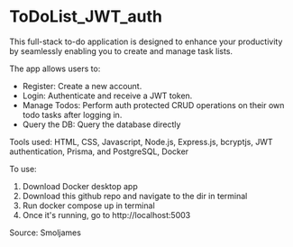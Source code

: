 # ToDoList_JWT_auth

This full-stack to-do application is designed to enhance your productivity by seamlessly enabling you to create and manage task lists.

The app allows users to:
* Register: Create a new account.
* Login: Authenticate and receive a JWT token.
* Manage Todos: Perform auth protected CRUD operations on their own todo tasks after logging in.
* Query the DB: Query the database directly

Tools used: HTML, CSS, Javascript, Node.js, Express.js, bcryptjs, JWT authentication, Prisma, and PostgreSQL, Docker

To use: 
1. Download Docker desktop app
2. Download this github repo and navigate to the dir in terminal
3. Run docker compose up in terminal
4. Once it's running, go to http://localhost:5003

Source: Smoljames

